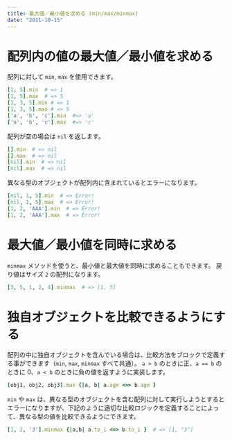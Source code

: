 ```yaml
---
title: 最大値／最小値を求める (min/max/minmax)
date: "2011-10-15"
---
```


配列内の値の最大値／最小値を求める
====

配列に対して `min`, `max` を使用できます。

```ruby
[1, 5].min  # => 1
[1, 5].max  # => 5
[1, 3, 5].min # => 1
[1, 3, 5].max # => 5
['a', 'b', 'c'].min  #=> 'a'
['a', 'b', 'c'].max  #=> 'c'
```

配列が空の場合は `nil` を返します。

```ruby
[].min  # => nil
[].max  # => nil
[nil].min  # => nil
[nil].max  # => nil
```

異なる型のオブジェクトが配列内に含まれているとエラーになります。

```ruby
[nil, 1, 5].min  # => Error!
[nil, 1, 5].max  # => Error!
[1, 2, 'AAA'].min  # => Error!
[1, 2, 'AAA'].max  # => Error!
```


最大値／最小値を同時に求める
====

`minmax` メソッドを使うと、最小値と最大値を同時に求めることもできます。
戻り値はサイズ `2` の配列になります。

```ruby
[3, 5, 1, 2, 4].minmax  # => [1, 5]
```


独自オブジェクトを比較できるようにする
====

配列の中に独自オブジェクトを含んでいる場合は、比較方法をブロックで定義する事ができます（`min`, `max`, `minmax` すべて共通）。
`a > b` のときに正、`a == b` のときに 0、`a < b` のときに負の値を返すように実装します。

```ruby
[obj1, obj2, obj3].max {|a, b| a.age <=> b.age }
```

`min` や `max` は、異なる型のオブジェクトを含む配列に対して実行しようとするとエラーになりますが、下記のように適切な比較ロジックを定義することによって、異なる型の値を比較できるようにできます。

```ruby
[1, 2, '3'].minmax {|a,b| a.to_i <=> b.to_i }  # => [1, "3"]
```

